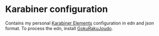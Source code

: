 # Karabiner configuration
Contains my personal [Karabiner Elements](pqrs-org/Karabiner-Elements) configuration in edn and json format. To process the edn, install [GokuRakuJoudo](yqrashawn/GokuRakuJoudo).
